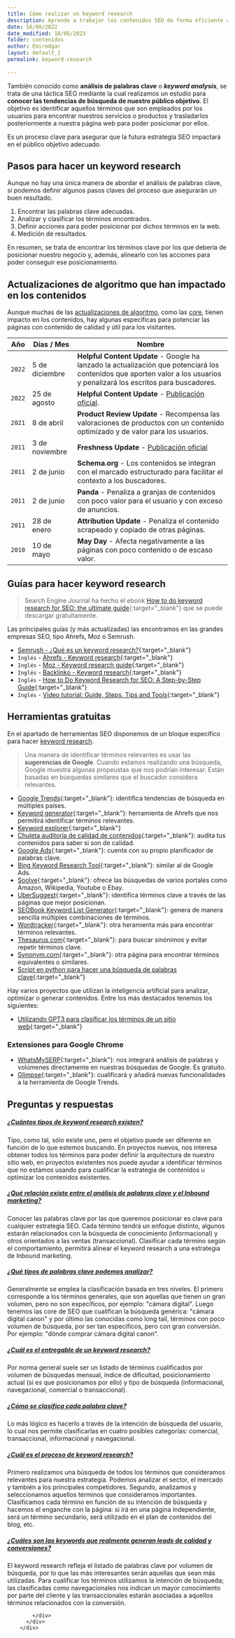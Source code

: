 ```yaml
---
title: Cómo realizar un keyword research
description: Aprende a trabajar los contenidos SEO de forma eficiente a través de los análisis de palabras clave
date: 16/08/2022
date_modified: 18/05/2023
folder: contenidos
author: Emirodgar
layout: default_1
permalink: keyword-research
  
---
```


También conocido como **análisis de palabras clave** o ***keyword analysis***, se trata de una táctica SEO mediante la cual realizamos un estudio para **conocer las tendencias de búsqueda de nuestro público objetivo**. El objetivo es identificar aquellos términos que son empleados por los usuarios para encontrar nuestros servicios o productos y trasladarlos posteriormente a nuestra página web para poder posicionar por ellos.

Es un proceso clave para asegurar que la futura estrategia SEO impactará en el público objetivo adecuado.

## Pasos para hacer un keyword research

Aunque no hay una única manera de abordar el análisis de palabras clave, sí podemos definir algunos pasos claves del proceso que asegurarán un buen resultado.

1. Encontrar las palabras clave adecuadas.
2. Analizar y clasificar los términos encontrados.
3. Definir acciones para poder posicionar por dichos términos en la web.
4. Medición de resultados.

En resumen, se trata de encontrar los términos clave por los que debería de posicionar nuestro negocio y, además, alinearlo con las acciones para poder conseguir ese posicionamiento.

## Actualizaciones de algoritmo que han impactado en los contenidos 

Aunque muchas de las [actualizaciones de algoritmo](https://chuletaseo.com/algoritmos-google), como las [core](https://chuletaseo.com/actualizacion-core), tienen impacto en los contenidos, hay algunas específicas para potenciar las páginas con contenido de calidad y útil para los visitantes. 

<table class="table table-bordered">
  <thead>
    <tr>
      <th>Año</th>
      <th>Días / Mes</th>
      <th>Nombre</th>
    </tr>
  </thead>
  <tbody>
    <tr>
      <td><code>2022</code></td>
      <td>5 de diciembre</td>
      <td><b>Helpful Content Update</b> - Google ha lanzado la actualización  que potenciará los contenidos que aporten valor a los usuarios y penalizará los escritos para buscadores.</td>
    </tr>
    <tr>
      <td><code>2022</code></td>
      <td>25 de agosto</td>
      <td><b>Helpful Content Update</b> - <a href="https://developers.google.com/search/blog/2022/08/helpful-content-update?hl=es" target="_blank">Publicación oficial</a>.</td>
    </tr>
    <tr>
      <td><code>2021</code></td>
      <td>8 de abril</td>
      <td><b>Product Review Update</b> - Recompensa las valoraciones de productos con un contenido optimizado y de valor para los usuarios.</td>
    </tr>
    <tr>
      <td><code>2011</code></td>
      <td>3 de noviembre</td>
      <td><b>Freshness Update</b> - <a href="https://googleblog.blogspot.com/2011/11/giving-you-fresher-more-recent-search.html" target="_blank">Publicación oficial</a></td>
    </tr>
    <tr>
      <td><code>2011</code></td>
      <td>2 de junio</td>
      <td><b>Schema.org</b> - Los contenidos se integran con el marcado estructurado para facilitar el contexto a los buscadores.</td>
    </tr>
    <tr>
      <td><code>2011</code></td>
      <td>2 de junio</td>
      <td><b>Panda</b> - Penaliza a granjas de contenidos con poco valor para el usuario y con exceso de anuncios.</td>
    </tr>
    <tr>
      <td><code>2011</code></td>
      <td>28 de enero</td>
      <td><b>Attribution Update</b> - Penaliza el contenido scrapeado y copiado de otras páginas.</td>
    </tr>
    <tr>
      <td><code>2010</code></td>
      <td>10 de mayo</td>
      <td><b>May Day</b> - Afecta negativamente a las páginas con poco contenido o de escaso valor.</td>
    </tr>
  </tbody>
</table>



<section  id="cs_recursos"></section>


## Guías para hacer keyword research

> Search Engine Journal ha hecho el ebook [How to do keyword research for SEO: the ultimate guide](https://www.searchenginejournal.com/keyword-research/){:target="_blank"} que se puede descargar gratuitamente.

Las principales guías (y más actualizadas) las encontramos en las grandes empresas SEO, tipo Ahrefs, Moz o Semrush.

- [Semrush - ¿Qué es un keyword research?](https://es.semrush.com/blog/que-es-un-keyword-research/){:target="_blank"}
- `Inglés` - [Ahrefs - Keyword research](https://ahrefs.com/blog/keyword-research/){:target="_blank"}
- `Inglés` - [Moz - Keyword research guide](https://moz.com/keyword-research-guide){:target="_blank"}
- `Inglés` - [Backlinko - Keyword research](https://backlinko.com/keyword-research){:target="_blank"}
- `Inglés` - [How to Do Keyword Research for SEO: A Step-by-Step Guide](https://www.searchenginejournal.com/keyword-research-seo-beginners-guide/379386/){:target="_blank"}
- `Inglés` - [Video tutorial: Guide, Steps, Tips and Tools](https://www.youtube.com/watch?v=ek0yCkmfVuM){:target="_blank"}





<section  id="cs_herramientas"></section>


## Herramientas gratuitas


En el apartado de herramientas SEO disponemos de un bloque específico para hacer [keyword research](https://chuletaseo.com/herramientas-seo#keyword-research--contenidos). 

> Una manera de identificar términos relevantes es usar las **sugerencias de Google**. Cuando estamos realizando una búsqueda, Google muestra algunas propeustas que nos podrían interesar. Están basadas en búsquedas similares que el buscador considera relevantes.

- [Google Trends](https://trends.google.com/trends/?geo=US){:target="_blank"}: identifica tendencias de búsqueda en múltiples países.
- [Keyword generator](https://ahrefs.com/keyword-generator){:target="_blank"}: herramienta de Ahrefs que nos permitirá identificar términos relevantes.
- [Keyword explorer](https://moz.com/explorer){:target="_blank"} 
- [Chuleta auditoría de calidad de contenidos](https://docs.google.com/spreadsheets/d/12-F9Z4NzDADOFRQtOiN-CtjY2aaqj-R5CcrJNCuTha4/edit#gid=0){:target="_blank"}: audita tus contenidos para saber si son de calidad.
-  [Google Ads](https://ads.google.com/intl/es_ES/home/?pli=1){:target="_blank"}: cuenta con su propio planificador de palabras clave.
-   [Bing Keyword Research Tool](http://www.bing.com/toolbox/keywords){:target="_blank"}: similar al de Google Ads.
-   [Soolve](http://www.soovle.com/){:target="_blank"}: ofrece las búsquedas de varios portales como Amazon, Wikipedia, Youtube o Ebay.
-   [UberSuggest](https://ubersuggest.io/){:target="_blank"}: identifica términos clave a través de las páginas que mejor posicionan.
-   [SEOBook Keyword List Generator](http://tools.seobook.com/keyword-list/generator.php){:target="_blank"}: genera de manera sencilla múltiples combinaciones de términos.
-   [Wordtracker](https://www.wordtracker.com/){:target="_blank"}: otra heramienta más para encontrar términos relevantes.
-   [Thesaurus.com](http://www.thesaurus.com/){:target="_blank"}: para buscar sinónimos y evitar repetir términos clave.
-   [Synonym.com](http://www.synonym.com/){:target="_blank"}: otra página para encontrar términos equivalentes o similares.
- [Script en python para hacer una búsqueda de palabras clave](https://twitter.com/alton_lex/status/1631042188116365312?s=46&t=GhkMpnPAzrymKSlKpYKwRQ){:target="_blank"}

Hay varios proyectos que utilizan la inteligencia artificial para analizar, optimizar o generar contenidos. Entre los más destacados tenemos los siguientes:

- [Utilizando GPT3 para clasificar los términos de un sitio web](https://www.seotraininglondon.org/how-to-use-gpt3-to-classify-keywords/){:target="_blank"}

### Extensiones para Google Chrome

- [WhatsMySERP](https://whatsmyserp.com/extension){:target="_blank"}: nos integrará análisis de palabras y volúmenes directamente en nuestras búsquedas de Google. Es gratuito.
- [Glimpse](https://chrome.google.com/webstore/detail/google-trends-supercharge/ocmojhiloccgbpjnkeiooioedaklapap?hl=es){:target="_blank"}: cualificará y añadirá nuevas funcionalidades a la herramienta de Google Trends.



<section  id="cs_pr"></section>


## Preguntas y respuestas

<div class="row">
          <div class="col-lg-12">
            <div class="accordion accordion-alterate arrow-right" id="popularTopics">
              <div class="card">
                <div class="card-header" id="heading1">
                  <h5 class="mb-0"> <a href="#" class="collapsed" data-toggle="collapse" data-target="#collapse1" aria-expanded="false" aria-controls="collapse1">¿Cuántos tipos de keyword research existen?</a> </h5>
                </div>
                <div id="collapse1" class="collapse" aria-labelledby="heading1" data-parent="#popularTopics">
                  <div class="card-body">Tipo, como tal, sólo existe uno, pero el objetivo puede ser diferente en función de lo que estemos buscando. En proyectos nuevos, nos interesa obtener todos los términos para poder definir la arquitectura de nuestro sitio web, en proyectos existentes nos puede ayudar a identificar términos que no estamos usando para cualificar la estrategia de contenidos u optimizar los contenidos existentes. </div>
                </div>
              </div>
              <div class="card">
                <div class="card-header" id="heading2">
                  <h5 class="mb-0"> <a href="#" class="collapsed" data-toggle="collapse" data-target="#collapse2" aria-expanded="false" aria-controls="collapse2">¿Qué relación existe entre el análisis de palabras clave y el Inbound marketing?</a> </h5>
                </div>
                <div id="collapse2" class="collapse" aria-labelledby="heading2" data-parent="#popularTopics">
                  <div class="card-body"> Conocer las palabras clave por las que queremos posicionar es clave para cualquier estrategia SEO. Cada término tendrá un enfoque distinto, algunos estarán relacionados con la búsqueda de conocimiento (informacional) y otros orientados a las ventas (transaccional). Clasificar cada término según el comportamiento, permitirá alinear el keyword research a una estrategia de Inbound marketing. </div>
                </div>
              </div>
              <div class="card">
                <div class="card-header" id="heading3">
                  <h5 class="mb-0"> <a href="#" class="collapsed" data-toggle="collapse" data-target="#collapse3" aria-expanded="false" aria-controls="collapse3">¿Qué tipos de palabras clave podemos analizar?</a> </h5>
                </div>
                <div id="collapse3" class="collapse" aria-labelledby="heading3" data-parent="#popularTopics">
                  <div class="card-body"> Generalmente se emplea la clasificación basada en tres niveles. El primero corresponde a los términos generales, que son aquellas que tienen un gran volumen, pero no son específicos, por ejemplo: "cámara digital". Luego tenemos las core de SEO que cualifican la búsqueda genérica: "cámara digital canon" y por último las conocidas como long tail, términos  con poco volumen de búsqueda, por ser tan específicos, pero con gran conversión. Por ejemplo: "dónde comprar cámara digital canon".</div>
                </div>
              </div>
              <div class="card">
                <div class="card-header" id="heading4">
                  <h5 class="mb-0"> <a href="#" class="collapsed" data-toggle="collapse" data-target="#collapse4" aria-expanded="false" aria-controls="collapse4">¿Cuál es el entregable de un keyword research?</a> </h5>
                </div>
                <div id="collapse4" class="collapse" aria-labelledby="heading4" data-parent="#popularTopics">
                  <div class="card-body"> Por norma general suele ser un listado de términos cualificados por volumen de búsquedas mensual, índice de dificultad, posicionamiento actual (si es que posicionamos por ello) y tipo de búsqueda (informacional, navegacional, comercial o transaccional).</div>
                </div>
              </div>
              <div class="card">
                <div class="card-header" id="heading5">
                  <h5 class="mb-0"> <a href="#" class="collapsed" data-toggle="collapse" data-target="#collapse5" aria-expanded="false" aria-controls="collapse5">¿Cómo se clasifica cada palabra clave?</a> </h5>
                </div>
                <div id="collapse5" class="collapse" aria-labelledby="heading5" data-parent="#popularTopics">
                  <div class="card-body"> Lo más lógico es hacerlo a través de la intención de búsqueda del usuario, lo cual nos permite clasificarlas en cuatro posibles categorías: comercial, transaccional, informacional y navegacional. </div>
                </div>
              </div>
              <div class="card">
                <div class="card-header" id="heading6">
                  <h5 class="mb-0"> <a href="#" class="collapsed" data-toggle="collapse" data-target="#collapse6" aria-expanded="false" aria-controls="collapse6">¿Cuál es el proceso de keyword research?</a> </h5>
                </div>
                <div id="collapse6" class="collapse" aria-labelledby="heading6" data-parent="#popularTopics">
                  <div class="card-body"> Primero realizamos una búsqueda de todos los términos que consideramos relevantes para nuestra estrategia. Podemos analizar el sector, el mercado y también a los principales competidores. Segundo, analizamos y seleccionamos aquellos términos que consideramos importantes. Clasificamos cada término en función de su intención de búsqueda y hacemos el enganche con la página: si irá en una página independiente, será un término secundario, será utilizado en el plan de contenidos del blog, etc. </div>
                </div>
              </div>
              <div class="card">
                <div class="card-header" id="heading7">
                  <h5 class="mb-0"> <a href="#" class="collapsed" data-toggle="collapse" data-target="#collapse7" aria-expanded="false" aria-controls="collapse7">¿Cuáles son las keywords que realmente generan leads de calidad y conversiones?</a> </h5>
                </div>
                <div id="collapse7" class="collapse" aria-labelledby="heading7" data-parent="#popularTopics">
                  <div class="card-body"> El keyword research refleja el listado de palabras clave por volumen de búsqueda, por lo que las más interesantes serán aquellas que sean más utilizadas. Para cualificar los términos utilizamos la intención de búsqueda; las clasificadas como navegacionales nos indican un mayor conocimiento por parte del cliente y las transaccionales estarán asociadas a aquellos términos relacionados con la conversión.</div>
                </div>
              </div>

            </div>
          </div>
        </div>



